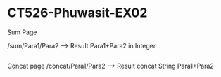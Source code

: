 # CT526-Phuwasit-EX02

Sum Page

/sum/Para1/Para2 --> Result Para1+Para2 in Integer
##
Concat page
/concat/Para1/Para2 --> Result concat String Para1+Para2 

